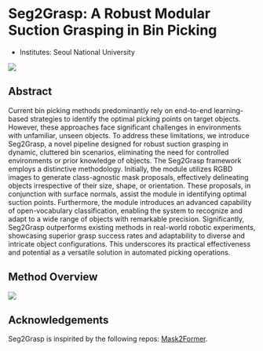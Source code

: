 # Seg2Grasp: A Robust Modular Suction Grasping in Bin Picking
- Institutes: Seoul National University
  
![](./docs/overview.png)

## Abstract
Current bin picking methods predominantly rely on end-to-end learning-based strategies to identify the optimal picking points on target objects.
However, these approaches face significant challenges in environments with unfamiliar, unseen objects. To address these limitations, we introduce Seg2Grasp, a novel pipeline designed for robust suction grasping in dynamic, cluttered bin scenarios, eliminating the need for controlled environments or prior knowledge of objects.
The Seg2Grasp framework employs a distinctive methodology. Initially, the module utilizes RGBD images to generate class-agnostic mask proposals, effectively delineating objects irrespective of their size, shape, or orientation. 
These proposals, in conjunction with surface normals, assist the module in identifying optimal suction points. Furthermore, the module introduces an advanced capability of open-vocabulary classification, enabling the system to recognize and adapt to a wide range of objects with remarkable precision. 
Significantly, Seg2Grasp outperforms existing methods in real-world robotic experiments, showcasing superior grasp success rates and adaptability to diverse and intricate object configurations. This underscores its practical effectiveness and potential as a versatile solution in automated picking operations.

## Method Overview
![](./docs/method.png)


## Acknowledgements
Seg2Grasp is inspirited by the following repos: [Mask2Former](https://github.com/facebookresearch/Mask2Former).
